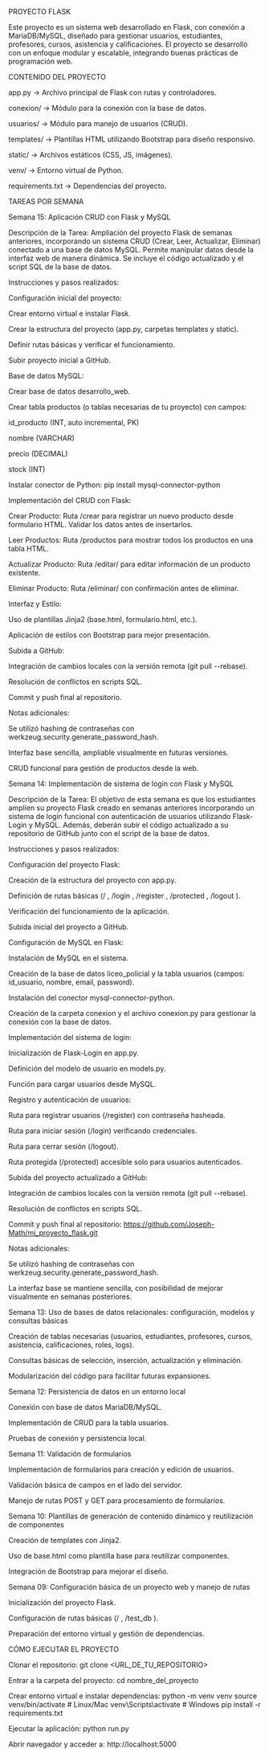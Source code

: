 PROYECTO FLASK

Este proyecto es un sistema web desarrollado en Flask, con conexión a MariaDB/MySQL, diseñado para gestionar usuarios, estudiantes, profesores, cursos, asistencia y calificaciones. El proyecto se desarrolló con un enfoque modular y escalable, integrando buenas prácticas de programación web.

CONTENIDO DEL PROYECTO

app.py → Archivo principal de Flask con rutas y controladores.

conexion/ → Módulo para la conexión con la base de datos.

usuarios/ → Módulo para manejo de usuarios (CRUD).

templates/ → Plantillas HTML utilizando Bootstrap para diseño responsivo.

static/ → Archivos estáticos (CSS, JS, imágenes).

venv/ → Entorno virtual de Python.

requirements.txt → Dependencias del proyecto.

TAREAS POR SEMANA

Semana 15: Aplicación CRUD con Flask y MySQL

Descripción de la Tarea:
Ampliación del proyecto Flask de semanas anteriores, incorporando un sistema CRUD (Crear, Leer, Actualizar, Eliminar) conectado a una base de datos MySQL. Permite manipular datos desde la interfaz web de manera dinámica.
Se incluye el código actualizado y el script SQL de la base de datos.

Instrucciones y pasos realizados:

Configuración inicial del proyecto:

Crear entorno virtual e instalar Flask.

Crear la estructura del proyecto (app.py, carpetas templates y static).

Definir rutas básicas y verificar el funcionamiento.

Subir proyecto inicial a GitHub.

Base de datos MySQL:

Crear base de datos desarrollo_web.

Crear tabla productos (o tablas necesarias de tu proyecto) con campos:

id_producto (INT, auto incremental, PK)

nombre (VARCHAR)

precio (DECIMAL)

stock (INT)

Instalar conector de Python: pip install mysql-connector-python

Implementación del CRUD con Flask:

Crear Producto: Ruta /crear para registrar un nuevo producto desde formulario HTML. Validar los datos antes de insertarlos.

Leer Productos: Ruta /productos para mostrar todos los productos en una tabla HTML.

Actualizar Producto: Ruta /editar/<id> para editar información de un producto existente.

Eliminar Producto: Ruta /eliminar/<id> con confirmación antes de eliminar.

Interfaz y Estilo:

Uso de plantillas Jinja2 (base.html, formulario.html, etc.).

Aplicación de estilos con Bootstrap para mejor presentación.

Subida a GitHub:

Integración de cambios locales con la versión remota (git pull --rebase).

Resolución de conflictos en scripts SQL.

Commit y push final al repositorio.

Notas adicionales:

Se utilizó hashing de contraseñas con werkzeug.security.generate_password_hash.

Interfaz base sencilla, ampliable visualmente en futuras versiones.

CRUD funcional para gestión de productos desde la web.

Semana 14: Implementación de sistema de login con Flask y MySQL

Descripción de la Tarea:
El objetivo de esta semana es que los estudiantes amplíen su proyecto Flask creado en semanas anteriores incorporando un sistema de login funcional con autenticación de usuarios utilizando Flask-Login y MySQL. Además, deberán subir el código actualizado a su repositorio de GitHub junto con el script de la base de datos.

Instrucciones y pasos realizados:

Configuración del proyecto Flask:

Creación de la estructura del proyecto con app.py.

Definición de rutas básicas (/ , /login , /register , /protected , /logout ).

Verificación del funcionamiento de la aplicación.

Subida inicial del proyecto a GitHub.

Configuración de MySQL en Flask:

Instalación de MySQL en el sistema.

Creación de la base de datos liceo_policial y la tabla usuarios (campos: id_usuario, nombre, email, password).

Instalación del conector mysql-connector-python.

Creación de la carpeta conexion y el archivo conexion.py para gestionar la conexión con la base de datos.

Implementación del sistema de login:

Inicialización de Flask-Login en app.py.

Definición del modelo de usuario en models.py.

Función para cargar usuarios desde MySQL.

Registro y autenticación de usuarios:

Ruta para registrar usuarios (/register) con contraseña hasheada.

Ruta para iniciar sesión (/login) verificando credenciales.

Ruta para cerrar sesión (/logout).

Ruta protegida (/protected) accesible solo para usuarios autenticados.

Subida del proyecto actualizado a GitHub:

Integración de cambios locales con la versión remota (git pull --rebase).

Resolución de conflictos en scripts SQL.

Commit y push final al repositorio: https://github.com/Joseph-Math/mi_proyecto_flask.git

Notas adicionales:

Se utilizó hashing de contraseñas con werkzeug.security.generate_password_hash.

La interfaz base se mantiene sencilla, con posibilidad de mejorar visualmente en semanas posteriores.

Semana 13: Uso de bases de datos relacionales: configuración, modelos y consultas básicas

Creación de tablas necesarias (usuarios, estudiantes, profesores, cursos, asistencia, calificaciones, roles, logs).

Consultas básicas de selección, inserción, actualización y eliminación.

Modularización del código para facilitar futuras expansiones.

Semana 12: Persistencia de datos en un entorno local

Conexión con base de datos MariaDB/MySQL.

Implementación de CRUD para la tabla usuarios.

Pruebas de conexión y persistencia local.

Semana 11: Validación de formularios

Implementación de formularios para creación y edición de usuarios.

Validación básica de campos en el lado del servidor.

Manejo de rutas POST y GET para procesamiento de formularios.

Semana 10: Plantillas de generación de contenido dinámico y reutilización de componentes

Creación de templates con Jinja2.

Uso de base.html como plantilla base para reutilizar componentes.

Integración de Bootstrap para mejorar el diseño.

Semana 09: Configuración básica de un proyecto web y manejo de rutas

Inicialización del proyecto Flask.

Configuración de rutas básicas (/ , /test_db ).

Preparación del entorno virtual y gestión de dependencias.

CÓMO EJECUTAR EL PROYECTO

Clonar el repositorio:
git clone <URL_DE_TU_REPOSITORIO>

Entrar a la carpeta del proyecto:
cd nombre_del_proyecto

Crear entorno virtual e instalar dependencias:
python -m venv venv
source venv/bin/activate # Linux/Mac
venv\Scripts\activate # Windows
pip install -r requirements.txt

Ejecutar la aplicación:
python run.py

Abrir navegador y acceder a:
http://localhost:5000

